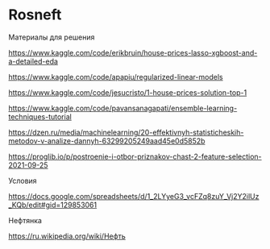 # Rosneft

Материалы для решения 

https://www.kaggle.com/code/erikbruin/house-prices-lasso-xgboost-and-a-detailed-eda

https://www.kaggle.com/code/apapiu/regularized-linear-models

https://www.kaggle.com/code/jesucristo/1-house-prices-solution-top-1

https://www.kaggle.com/code/pavansanagapati/ensemble-learning-techniques-tutorial

https://dzen.ru/media/machinelearning/20-effektivnyh-statisticheskih-metodov-v-analize-dannyh-63299205249aad45e0d5852b

https://proglib.io/p/postroenie-i-otbor-priznakov-chast-2-feature-selection-2021-09-25

Условия

https://docs.google.com/spreadsheets/d/1_2LYyeG3_vcFZq8zuY_Vj2Y2ilUz_KQb/edit#gid=129853061

Нефтянка

https://ru.wikipedia.org/wiki/Нефть
